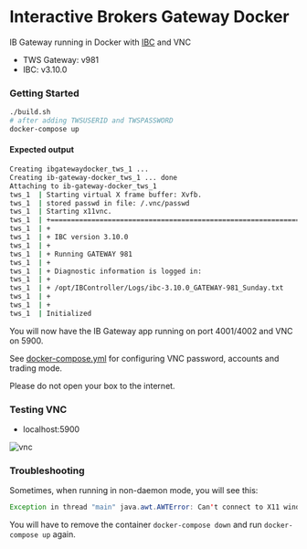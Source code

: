 # Interactive Brokers Gateway Docker

IB Gateway running in Docker with [IBC](https://github.com/IbcAlpha/IBC) and VNC

* TWS Gateway: v981
* IBC: v3.10.0

### Getting Started

```bash
./build.sh
# after adding TWSUSERID and TWSPASSWORD
docker-compose up
```

#### Expected output

```bash
Creating ibgatewaydocker_tws_1 ...
Creating ib-gateway-docker_tws_1 ... done
Attaching to ib-gateway-docker_tws_1
tws_1  | Starting virtual X frame buffer: Xvfb.
tws_1  | stored passwd in file: /.vnc/passwd
tws_1  | Starting x11vnc.
tws_1  | +==============================================================================
tws_1  | +
tws_1  | + IBC version 3.10.0
tws_1  | +
tws_1  | + Running GATEWAY 981
tws_1  | +
tws_1  | + Diagnostic information is logged in:
tws_1  | +
tws_1  | + /opt/IBController/Logs/ibc-3.10.0_GATEWAY-981_Sunday.txt
tws_1  | +
tws_1  | +
tws_1  | Initialized
```

You will now have the IB Gateway app running on port 4001/4002 and VNC on 5900.

See [docker-compose.yml](docker-compose.yml) for configuring VNC password, accounts and trading mode.

Please do not open your box to the internet.

### Testing VNC

* localhost:5900

![vnc](docs/ib_gateway_vnc.jpg)

### Troubleshooting

Sometimes, when running in non-daemon mode, you will see this:

```java
Exception in thread "main" java.awt.AWTError: Can't connect to X11 window server using ':0' as the value of the DISPLAY variable.
```

You will have to remove the container `docker-compose down` and run `docker-compose up` again.
